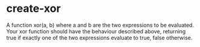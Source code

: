 # create-xor
A function xor(a, b) where a and b are the two expressions to be evaluated. Your xor function should have the behaviour described above, returning true if exactly one of the two expressions evaluate to true, false otherwise.
